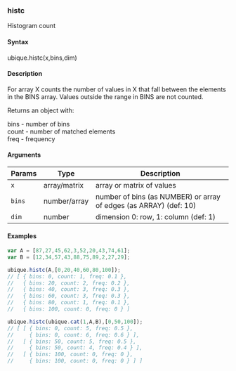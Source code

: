 ### histc

Histogram count


#### Syntax

ubique.histc(x,bins,dim)


#### Description

For array X counts the number of values in X that fall between the elements in the BINS array. Values outside the range in BINS are not counted.  
  
Returns an object with:  
  
bins - number of bins  
count - number of matched elements  
freq - frequency  



#### Arguments

|Params|Type|Description
|---------|----|-----------
|`x` | array/matrix | array or matrix of values
|`bins` | number/array | number of bins (as NUMBER) or array of edges (as ARRAY) (def: 10)
|`dim` | number | dimension 0: row, 1: column (def: 1)


#### Examples

```js
var A = [87,27,45,62,3,52,20,43,74,61];
var B = [12,34,57,43,88,75,89,2,27,29];

ubique.histc(A,[0,20,40,60,80,100]);
// [ { bins: 0, count: 1, freq: 0.1 },
//   { bins: 20, count: 2, freq: 0.2 },
//   { bins: 40, count: 3, freq: 0.3 },
//   { bins: 60, count: 3, freq: 0.3 },
//   { bins: 80, count: 1, freq: 0.1 },
//   { bins: 100, count: 0, freq: 0 } ]

ubique.histc(ubique.cat(1,A,B),[0,50,100]);
// [ [ { bins: 0, count: 5, freq: 0.5 },
//     { bins: 0, count: 6, freq: 0.6 } ],
//   [ { bins: 50, count: 5, freq: 0.5 },
//     { bins: 50, count: 4, freq: 0.4 } ],
//   [ { bins: 100, count: 0, freq: 0 },
//     { bins: 100, count: 0, freq: 0 } ] ]
```


